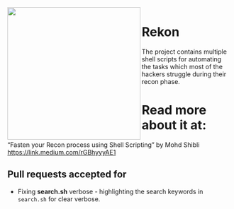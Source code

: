 <img src=https://i.imgur.com/Q2UQ26E.png width=300 align=left />

# Rekon
The project contains multiple shell scripts for automating the tasks which most of the hackers struggle during their recon phase.

# Read more about it at:

“Fasten your Recon process using Shell Scripting” by Mohd Shibli https://link.medium.com/rGBhyyyAE1

## Pull requests accepted for

* Fixing **search.sh** verbose - highlighting the search keywords in `search.sh` for clear verbose.
